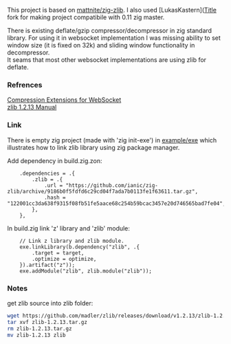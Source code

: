 This project is based on [mattnite/zig-zlib](https://github.com/mattnite/zig-zlib). I also used [LukasKastern]([Title](https://github.com/LukasKastern/zig-zlib) fork for making project compatibile with 0.11 zig master.

There is existing deflate/gzip compressor/decompressor in zig standard library. For using it in websocket implementation I was missing ability to set window size (it is fixed on 32k) and sliding window functionality in decompressor.  
It seams that most other websocket implementations are using zlib for deflate.

### Refrences
[Compression Extensions for WebSocket](https://datatracker.ietf.org/doc/html/rfc7692)  
[zlib 1.2.13 Manual](https://www.zlib.net/manual.html)


### Link
There is empty zig project (made with 'zig init-exe') in [example/exe](example/exe) which illustrates how to link zlib library using zig package manager.

Add dependency in build.zig.zon:
```zig
    .dependencies = .{
        .zlib = .{
            .url = "https://github.com/ianic/zig-zlib/archive/9186b0f5fdfd6c29cd04f7ada7b0113fe1f63611.tar.gz",
            .hash = "122001cc3da638f9315f08fb51fe5aace68c254b59bcac3457e20d746565bad7fe04",
        },
    },
```
In build.zig link 'z' library and 'zlib' module:
```zig
    // Link z library and zlib module.
    exe.linkLibrary(b.dependency("zlib", .{
        .target = target,
        .optimize = optimize,
    }).artifact("z"));
    exe.addModule("zlib", zlib.module("zlib"));
```


### Notes

get zlib source into zlib folder:
```sh
wget https://github.com/madler/zlib/releases/download/v1.2.13/zlib-1.2.13.tar.gz
tar xvf zlib-1.2.13.tar.gz
rm zlib-1.2.13.tar.gz
mv zlib-1.2.13 zlib
```